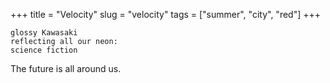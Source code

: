 +++
title = "Velocity"
slug = "velocity"
tags = ["summer", "city", "red"]
+++

```
glossy Kawasaki
reflecting all our neon:
science fiction
```

<!--more-->

The future is all around us.
